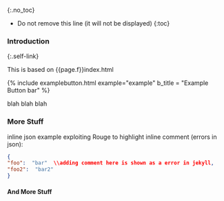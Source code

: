 
{:.no_toc}

<!-- TOC  the css styling for this is \pages\assets\css\project.css under 'markdown-toc'-->

* Do not remove this line (it will not be displayed)
{:toc}

### Introduction
{:.self-link}

This is based on {{page.f}}index.html


{% include examplebutton.html example="example" b_title = "Example Button bar" %}



blah blah blah

### More Stuff

inline json example exploiting Rouge to highlight inline comment (errors in json):

~~~json
{
"foo":  "bar"  \\adding comment here is shown as a error in jekyll,
"foo2":  "bar2"
}
~~~

#### And More Stuff
